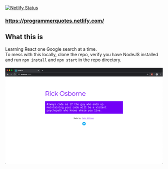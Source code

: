 [![Netlify Status](https://api.netlify.com/api/v1/badges/3c50f0dc-645a-472e-9ae7-cac5d178e091/deploy-status)](https://app.netlify.com/sites/programmerquotes/deploys)

### https://programmerquotes.netlify.com/

## What this is
Learning React one Google search at a time.
<br />
To mess with this locally, clone the repo, verify you have NodeJS installed and run ```npm install``` and ```npm start``` in the repo directory.
<br />
<br />
![Screenshot](https://raw.githubusercontent.com/john123allison/QuoteJS/master/public/screenshot.png)
